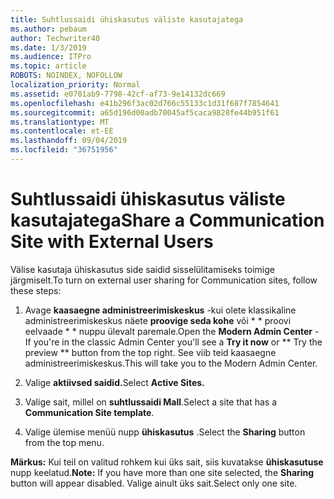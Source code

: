 ```yaml
---
title: Suhtlussaidi ühiskasutus väliste kasutajatega
ms.author: pebaum
author: Techwriter40
ms.date: 1/3/2019
ms.audience: ITPro
ms.topic: article
ROBOTS: NOINDEX, NOFOLLOW
localization_priority: Normal
ms.assetid: e0701ab9-7798-42cf-af73-9e14132dc669
ms.openlocfilehash: e41b296f3ac02d766c55133c1d31f687f7854641
ms.sourcegitcommit: a65d196d00adb70045af5caca9828fe44b951f61
ms.translationtype: MT
ms.contentlocale: et-EE
ms.lasthandoff: 09/04/2019
ms.locfileid: "36751956"
---
```

# <a name="share-a-communication-site-with-external-users"></a><span data-ttu-id="e0e92-102">Suhtlussaidi ühiskasutus väliste kasutajatega</span><span class="sxs-lookup"><span data-stu-id="e0e92-102">Share a Communication Site with External Users</span></span>

<span data-ttu-id="e0e92-103">Välise kasutaja ühiskasutus side saidid sisselülitamiseks toimige järgmiselt.</span><span class="sxs-lookup"><span data-stu-id="e0e92-103">To turn on external user sharing for Communication sites, follow these steps:</span></span> 
  
1. <span data-ttu-id="e0e92-104">Avage **kaasaegne administreerimiskeskus** -kui olete klassikaline administreerimiskeskus näete **proovige seda kohe** või \* \* proovi eelvaade \* \* nuppu ülevalt paremale.</span><span class="sxs-lookup"><span data-stu-id="e0e92-104">Open the **Modern Admin Center** - If you're in the classic Admin Center you'll see a **Try it now** or \*\* Try the preview \*\* button from the top right.</span></span> <span data-ttu-id="e0e92-105">See viib teid kaasaegne administreerimiskeskus.</span><span class="sxs-lookup"><span data-stu-id="e0e92-105">This will take you to the Modern Admin Center.</span></span> 
  
2. <span data-ttu-id="e0e92-106">Valige **aktiivsed saidid.**</span><span class="sxs-lookup"><span data-stu-id="e0e92-106">Select **Active Sites.**</span></span>
  
3. <span data-ttu-id="e0e92-107">Valige sait, millel on **suhtlussaidi Mall**.</span><span class="sxs-lookup"><span data-stu-id="e0e92-107">Select a site that has a **Communication Site template**.</span></span> 
  
4. <span data-ttu-id="e0e92-108">Valige ülemise menüü nupp **ühiskasutus** .</span><span class="sxs-lookup"><span data-stu-id="e0e92-108">Select the **Sharing** button from the top menu.</span></span> 
  
 <span data-ttu-id="e0e92-109">**Märkus:** Kui teil on valitud rohkem kui üks sait, siis kuvatakse **ühiskasutuse** nupp keelatud.</span><span class="sxs-lookup"><span data-stu-id="e0e92-109">**Note:** If you have more than one site selected, the **Sharing** button will appear disabled.</span></span> <span data-ttu-id="e0e92-110">Valige ainult üks sait.</span><span class="sxs-lookup"><span data-stu-id="e0e92-110">Select only one site.</span></span> 
  

